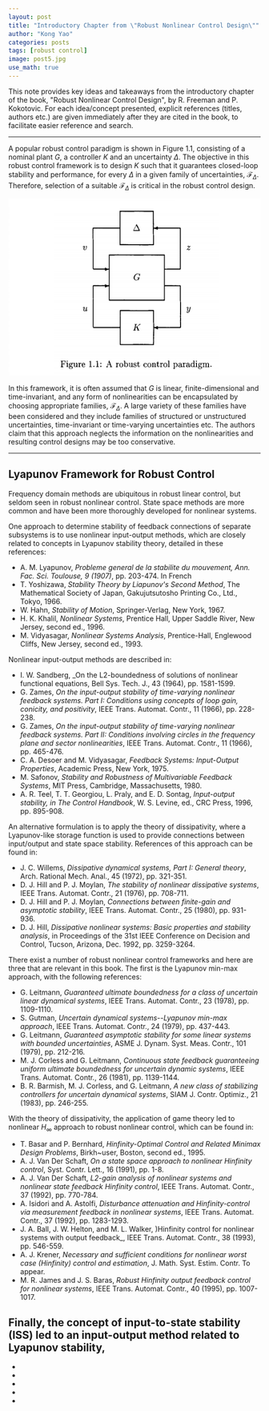 ```yaml
---
layout: post
title: "Introductory Chapter from \"Robust Nonlinear Control Design\""
author: "Kong Yao"
categories: posts
tags: [robust control]
image: post5.jpg
use_math: true
---
```

This note provides key ideas and takeaways from the introductory chapter of the book, "Robust Nonlinear Control Design", by R. Freeman and P. Kokotovic. For each idea/concept presented, explicit references (titles, authors etc.) are given immediately after they are cited in the book, to facilitate easier reference and search.

---

A popular robust control paradigm is shown in Figure 1.1, consisting of a nominal plant $G$, a controller $K$ and an uncertainty $\Delta$. The objective in this robust control framework is to design $K$ such that it guarantees closed-loop stability and performance, for every $\Delta$ in a given family of uncertainties, $\mathcal F_{\Delta}$.  Therefore, selection of a suitable $\mathcal{F}_{\Delta}$ is critical in the robust control design.

![alt text](/assets/img/post5/rc_paradigm.PNG "Robust control paradigm")

In this framework, it is often assumed that $G$ is linear, finite-dimensional and time-invariant, and any form of nonlinearities can be encapsulated by choosing appropriate families, $\mathcal{F}_{\Delta}$. A large variety of these families have been considered and they include families of structured or unstructured uncertainties, time-invariant or time-varying uncertainties etc. The authors claim that this approach neglects the information on the nonlinearities and resulting control designs may be too conservative.

---

## Lyapunov Framework for Robust Control

Frequency domain methods are ubiquitous in robust linear control, but seldom seen in robust nonlinear control. State space methods are more common and have been more thoroughly developed for nonlinear systems.

One approach to determine stability of feedback connections of separate subsystems is to use nonlinear input-output methods, which are closely related to concepts in Lyapunov stability theory, detailed in these references:

- A. M. Lyapunov, _Probleme general de la stabilite du mouvement, Ann. Fac. Sci. Toulouse, 9 (1907)_, pp. 203-474. In French
- T. Yoshizawa, _Stability Theory by Liapunov's Second Method_, The Mathematical Society of Japan, Gakujutsutosho Printing Co., Ltd., Tokyo, 1966.
- W. Hahn, _Stability of Motion_, Springer-Verlag, New York, 1967. 
- H. K. Khalil, _Nonlinear Systems_, Prentice Hall, Upper Saddle River, New Jersey, second ed., 1996.
- M. Vidyasagar, _Nonlinear Systems Analysis_, Prentice-Hall, Englewood Cliffs, New Jersey, second ed., 1993. 

Nonlinear input-output methods are described in:
- I. W. Sandberg, _On the L2-boundedness of solutions of nonlinear functional equations, Bell Sys. Tech. J., 43 (1964), pp. 1581-1599. 
- G. Zames, _On the input-output stability of time-varying nonlinear feedback systems. Part I: Conditions using concepts of loop gain, conicity, and positivity_, IEEE Trans. Automat. Contr., 11 (1966), pp. 228-238.
- G. Zames, _On the input-output stability of time-varying nonlinear feedback systems. Part II: Conditions involving circles in the frequency plane and sector nonlinearities_, IEEE Trans. Automat. Contr., 11 (1966), pp. 465-476. 
- C. A. Desoer and M. Vidyasagar, _Feedback Systems: Input-Output Properties_, Academic Press, New York, 1975. 
- M. Safonov, _Stability and Robustness of Multivariable Feedback Systems_, MIT Press, Cambridge, Massachusetts, 1980. 
- A. R. Teel, T. T. Georgiou, L. Praly, and E. D. Sontag, _Input-output stability, in The Control Handbook_, W. S. Levine, ed., CRC Press, 1996, pp. 895-908.

An alternative formulation is to apply the theory of dissipativity, where a Lyapunov-like storage function is used to provide connections between input/output and state space stability. References of this approach can be found in:
- J. C. Willems, _Dissipative dynamical systems, Part I: General theory_, Arch. Rational Mech. Anal., 45 (1972), pp. 321-351.
- D. J. Hill and P. J. Moylan, _The stability of nonlinear dissipative systems_, IEEE Trans. Automat. Contr., 21 (1976), pp. 708-711. 
- D. J. Hill and P. J. Moylan, _Connections between finite-gain and asymptotic stability_, IEEE Trans. Automat. Contr., 25 (1980), pp. 931-936. 
- D. J. Hill, _Dissipative nonlinear systems: Basic properties and stability analysis_, in Proceedings of the 31st IEEE Conference on Decision and Control, Tucson, Arizona, Dec. 1992, pp. 3259-3264. 

There exist a number of robust nonlinear control frameworks and here are three that are relevant in this book. The first is the Lyapunov min-max approach, with the following references:
- G. Leitmann, _Guaranteed ultimate boundedness for a class of uncertain linear dynamical systems_, IEEE Trans. Automat. Contr., 23 (1978), pp. 1109-1110. 
- S. Gutman, _Uncertain dynamical systems--Lyapunov min-max approach_, IEEE Trans. Automat. Contr., 24 (1979), pp. 437-443. 
- G. Leitmann, _Guaranteed asymptotic stability for some linear systems with bounded uncertainties_, ASME J. Dynam. Syst. Meas. Contr., 101 (1979), pp. 212-216. 
- M. J. Corless and G. Leitmann, _Continuous state feedback guaranteeing uniform ultimate boundedness for uncertain dynamic systems_, IEEE Trans. Automat. Contr., 26 (1981), pp. 1139-1144.
- B. R. Barmish, M. J. Corless, and G. Leitmann, _A new class of stabilizing controllers for uncertain dynamical systems_, SIAM J. Contr. Optimiz., 21 (1983), pp. 246-255. 

With the theory of dissipativity, the application of game theory led to nonlinear $H_{\infty}$ approach to robust nonlinear control, which can be found in:
- T. Basar and P. Bernhard, _Hinfinity-Optimal Control and Related Minimax Design Problems_, Birkh~user, Boston, second ed., 1995. 
- A. J. Van Der Schaft, _On a state space approach to nonlinear Hinfinity control_, Syst. Contr. Lett., 16 (1991), pp. 1-8. 
- A. J. Van Der Schaft, _L2-gain analysis of nonlinear systems and nonlinear state feedback Hinfinity control_, IEEE Trans. Automat. Contr., 37 (1992), pp. 770-784. 
- A. Isidori and A. Astolfi, _Disturbance attenuation and Hinfinity-control via measurement feedback in nonlinear systems_, IEEE Trans. Automat. Contr., 37 (1992), pp. 1283-1293. 
- J. A. Ball, J. W. Helton, and M. L. Walker, )Hinfinity control for nonlinear systems with output feedback_, IEEE Trans. Automat. Contr., 38 (1993), pp. 546-559. 
- A. J. Krener, _Necessary and sufficient conditions for nonlinear worst case (Hinfinity) control and estimation_, J. Math. Syst. Estim. Contr. To appear. 
- M. R. James and J. S. Baras, _Robust Hinfinity output feedback control for nonlinear systems_, IEEE Trans. Automat. Contr., 40 (1995), pp. 1007-1017.

Finally, the concept of input-to-state stability (ISS) led to an input-output method related to Lyapunov stability,
-
-
-
-
-
-



  